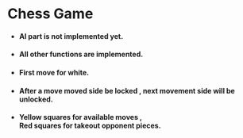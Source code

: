 <h1>Chess Game</h1>

<ul>
    <li>
        <h4>AI part is not implemented yet.</h4>
    </li>
    <li>
        <h4>All other functions are implemented.</h4>
    </li>
    <li>
        <h4>First move for white.</h4>
    </li>
    <li>
        <h4>After a move moved side be locked , next movement side will be unlocked.</h4>
    </li>
    <li>
        <h4>
            Yellow squares for available moves , <br> 
            Red squares for takeout opponent pieces.
        </h4>
    </li>
</ul>


